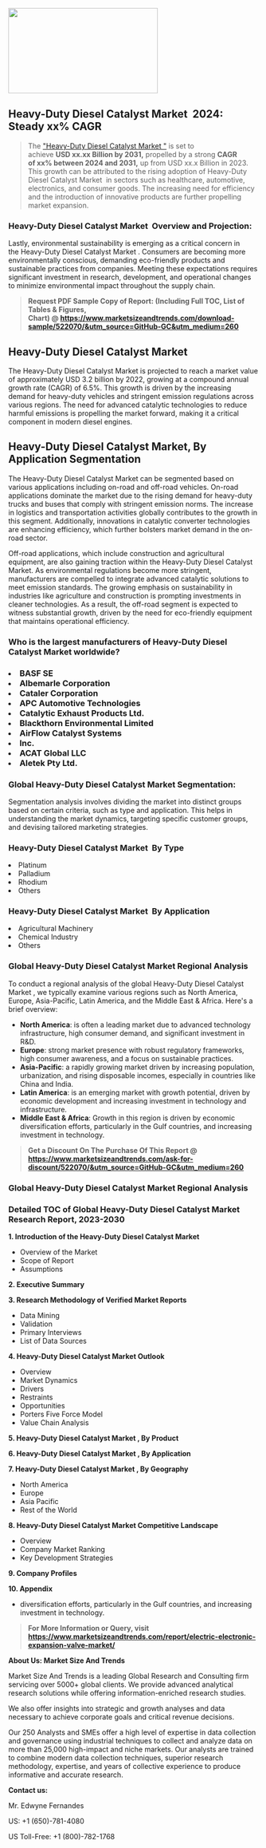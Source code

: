 <p><img class="alignnone size-medium wp-image-20088" src="https://ffe5etoiles.com/wp-content/uploads/2024/12/MST1-300x171.png" alt="" width="300" height="171" /></p><h2 id="ember46" class="ember-view reader-text-block__heading-2">Heavy-Duty Diesel Catalyst Market &nbsp;2024: Steady&nbsp;xx% CAGR</h2><blockquote id="ember47" class="ember-view reader-text-block__blockquote">The&nbsp;<a class="app-aware-link " href="https://www.marketsizeandtrends.com/download-sample/522070/&utm_source=GitHub-GC&utm_medium=260" target="_blank" data-test-app-aware-link="">"Heavy-Duty Diesel Catalyst Market "</a>&nbsp;is set to achieve&nbsp;<strong>USD&nbsp;xx.xx&nbsp;Billion by 2031,</strong>&nbsp;propelled by a strong&nbsp;<strong>CAGR of&nbsp;xx% between 2024 and 2031,</strong>&nbsp;up from USD xx.x Billion in 2023. This growth can be attributed to the rising adoption of&nbsp;Heavy-Duty Diesel Catalyst Market &nbsp;in sectors such as healthcare, automotive, electronics, and consumer goods. The increasing need for efficiency and the introduction of innovative products are further propelling market expansion.</blockquote><h3 id="ember48" class="ember-view reader-text-block__heading-3">Heavy-Duty Diesel Catalyst Market &nbsp;Overview and Projection:</h3><p id="ember49" class="ember-view reader-text-block__paragraph">Lastly, environmental sustainability is emerging as a critical concern in the&nbsp;Heavy-Duty Diesel Catalyst Market . Consumers are becoming more environmentally conscious, demanding eco-friendly products and sustainable practices from companies. Meeting these expectations requires significant investment in research, development, and operational changes to minimize environmental impact throughout the supply chain.</p><blockquote id="ember50" class="ember-view reader-text-block__blockquote"><strong>Request PDF Sample Copy of Report: (Including Full TOC, List of Tables &amp; Figures, Chart)&nbsp;@&nbsp;<strong><a href="https://www.marketsizeandtrends.com/download-sample/522070/&utm_source=GitHub-GC&utm_medium=260" target="_blank">https://www.marketsizeandtrends.com/download-sample/522070/&utm_source=GitHub-GC&utm_medium=260</a></strong></strong></blockquote><h3 class=""> <h2>Heavy-Duty Diesel Catalyst Market</h2><p>The Heavy-Duty Diesel Catalyst Market is projected to reach a market value of approximately USD 3.2 billion by 2022, growing at a compound annual growth rate (CAGR) of 6.5%. This growth is driven by the increasing demand for heavy-duty vehicles and stringent emission regulations across various regions. The need for advanced catalytic technologies to reduce harmful emissions is propelling the market forward, making it a critical component in modern diesel engines.</p><h2>Heavy-Duty Diesel Catalyst Market, By Application Segmentation</h2><p>The Heavy-Duty Diesel Catalyst Market can be segmented based on various applications including on-road and off-road vehicles. On-road applications dominate the market due to the rising demand for heavy-duty trucks and buses that comply with stringent emission norms. The increase in logistics and transportation activities globally contributes to the growth in this segment. Additionally, innovations in catalytic converter technologies are enhancing efficiency, which further bolsters market demand in the on-road sector.</p><p>Off-road applications, which include construction and agricultural equipment, are also gaining traction within the Heavy-Duty Diesel Catalyst Market. As environmental regulations become more stringent, manufacturers are compelled to integrate advanced catalytic solutions to meet emission standards. The growing emphasis on sustainability in industries like agriculture and construction is prompting investments in cleaner technologies. As a result, the off-road segment is expected to witness substantial growth, driven by the need for eco-friendly equipment that maintains operational efficiency.</p></h3><h3 id="" class="">Who is the largest manufacturers of&nbsp;Heavy-Duty Diesel Catalyst Market worldwide?</h3><h3 class=""></Li><Li>BASF SE</Li><Li> Albemarle Corporation</Li><Li> Cataler Corporation</Li><Li> APC Automotive Technologies</Li><Li> Catalytic Exhaust Products Ltd.</Li><Li> Blackthorn Environmental Limited</Li><Li> AirFlow Catalyst Systems</Li><Li> Inc.</Li><Li> ACAT Global LLC</Li><Li> Aletek Pty Ltd.</h3><h3 id="ember53" class="ember-view reader-text-block__heading-3">Global&nbsp;Heavy-Duty Diesel Catalyst Market Segmentation:</h3><p id="ember54" class="ember-view reader-text-block__paragraph">Segmentation analysis involves dividing the market into distinct groups based on certain criteria, such as type and application. This helps in understanding the market dynamics, targeting specific customer groups, and devising tailored marketing strategies.</p><h3 id="" class="">Heavy-Duty Diesel Catalyst Market &nbsp;By Type</h3><p></Li><Li>Platinum</Li><Li> Palladium</Li><Li> Rhodium</Li><Li> Others</p><h3 id="" class="">Heavy-Duty Diesel Catalyst Market &nbsp;By Application</h3><p class=""></Li><Li>Agricultural Machinery</Li><Li> Chemical Industry</Li><Li> Others</p><h3 id="ember62" class="ember-view reader-text-block__heading-3">Global Heavy-Duty Diesel Catalyst Market Regional Analysis</h3><p id="ember63" class="ember-view reader-text-block__paragraph">To conduct a regional analysis of the global Heavy-Duty Diesel Catalyst Market , we typically examine various regions such as North America, Europe, Asia-Pacific, Latin America, and the Middle East &amp; Africa. Here's a brief overview:</p><ul><li><strong>North America</strong>: is often a leading market due to advanced technology infrastructure, high consumer demand, and significant investment in R&amp;D.</li><li><strong>Europe</strong>: strong market presence with robust regulatory frameworks, high consumer awareness, and a focus on sustainable practices.</li><li><strong>Asia-Pacific</strong>: a rapidly growing market driven by increasing population, urbanization, and rising disposable incomes, especially in countries like China and India.</li><li><strong>Latin America</strong>: is an emerging market with growth potential, driven by economic development and increasing investment in technology and infrastructure.</li><li><strong>Middle East &amp; Africa</strong>: Growth in this region is driven by economic diversification efforts, particularly in the Gulf countries, and increasing investment in technology.</li></ul><blockquote id="ember61" class="ember-view reader-text-block__blockquote"><strong>Get a Discount On The Purchase Of This Report @ <strong><a href="https://html-cleaner.com/" target="">https://www.marketsizeandtrends.com/ask-for-discount/522070/&utm_source=GitHub-GC&utm_medium=260</a></strong></strong></blockquote><h3 id="ember62" class="ember-view reader-text-block__heading-3">Global Heavy-Duty Diesel Catalyst Market Regional Analysis</h3><h3 id="" class="">Detailed TOC of Global Heavy-Duty Diesel Catalyst Market Research Report, 2023-2030</h3><p id="" class=""><strong>1. Introduction of the Heavy-Duty Diesel Catalyst Market </strong></p><ul><li>Overview of the Market</li><li>Scope of Report</li><li>Assumptions</li></ul><p id="" class=""><strong>2. Executive Summary</strong></p><p id="" class=""><strong>3. Research Methodology of Verified Market Reports</strong></p><ul><li>Data Mining</li><li>Validation</li><li>Primary Interviews</li><li>List of Data Sources</li></ul><p id="" class=""><strong>4. Heavy-Duty Diesel Catalyst Market Outlook</strong></p><ul><li>Overview</li><li>Market Dynamics</li><li>Drivers</li><li>Restraints</li><li>Opportunities</li><li>Porters Five Force Model</li><li>Value Chain Analysis</li></ul><p id="" class=""><strong>5. Heavy-Duty Diesel Catalyst Market , By Product</strong></p><p id="" class=""><strong>6. Heavy-Duty Diesel Catalyst Market , By Application</strong></p><p id="" class=""><strong>7. Heavy-Duty Diesel Catalyst Market , By Geography</strong></p><ul><li>North America</li><li>Europe</li><li>Asia Pacific</li><li>Rest of the World</li></ul><p id="" class=""><strong>8. Heavy-Duty Diesel Catalyst Market Competitive Landscape</strong></p><ul><li>Overview</li><li>Company Market Ranking</li><li>Key Development Strategies</li></ul><p id="" class=""><strong>9. Company Profiles</strong></p><p id="" class=""><strong>10. Appendix</strong></p><ul><li>diversification efforts, particularly in the Gulf countries, and increasing investment in technology.</li></ul><blockquote id="ember65" class="ember-view reader-text-block__blockquote"><strong>For More Information or Query, visit <strong><strong><a href="https://html-cleaner.com/" target="">https://www.marketsizeandtrends.com/report/electric-electronic-expansion-valve-market/</a></strong></strong></strong></blockquote><p id="" class=""><strong>About Us: Market Size And Trends</strong></p><p id="" class="">Market Size And Trends is a leading Global Research and Consulting firm servicing over 5000+ global clients. We provide advanced analytical research solutions while offering information-enriched research studies.</p><p id="" class="">We also offer insights into strategic and growth analyses and data necessary to achieve corporate goals and critical revenue decisions.</p><p id="" class="">Our 250 Analysts and SMEs offer a high level of expertise in data collection and governance using industrial techniques to collect and analyze data on more than 25,000 high-impact and niche markets. Our analysts are trained to combine modern data collection techniques, superior research methodology, expertise, and years of collective experience to produce informative and accurate research.</p><p id="" class=""><strong>Contact us:</strong></p><p id="" class="">Mr. Edwyne Fernandes</p><p id="" class="">US: +1 (650)-781-4080</p><p id="" class="">US Toll-Free: +1 (800)-782-1768</p>
